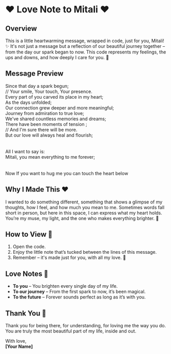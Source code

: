 # ❤️ Love Note to Mitali ❤️

## Overview
This is a little heartwarming message, wrapped in code, just for you, Mitali! ✨ It's not just a message but a reflection of our beautiful journey together – from the day our spark began to now. This code represents my feelings, the ups and downs, and how deeply I care for you. 💖

## Message Preview

Since that day a spark begun;<br />
<span class="comments">// Your smile, Your touch, Your presence.</span><br />
Every part of you carved its place in my heart;<br />
As the days unfolded;<br />
Our connection grew deeper and more meaningful;<br />
Journey from admiration to true love;<br />
We've shared countless memories and dreams;<br />
There have been moments of tension ;<br />
<span class="comments">// And I'm sure there will be more.</span><br />
But our love will always heal and flourish;<br />
<br>
<br>
All I want to say is:<br />
Mitali, you mean everything to me forever;<br />
<br>
<br>
Now If you want to hug me you can touch the heart below<br />

## Why I Made This ❤️

I wanted to do something different, something that shows a glimpse of my thoughts, how I feel, and how much you mean to me. Sometimes words fall short in person, but here in this space, I can express what my heart holds. You’re my muse, my light, and the one who makes everything brighter. 💫

## How to View 👀
1. Open the code.
2. Enjoy the little note that’s tucked between the lines of this message.
3. Remember – it's made just for you, with all my love. 💌

## Love Notes 💖
* **To you** – You brighten every single day of my life.
* **To our journey** – From the first spark to now, it’s been magical.
* **To the future** – Forever sounds perfect as long as it’s with you.

## Thank You 🌻
Thank you for being there, for understanding, for loving me the way you do. You are truly the most beautiful part of my life, inside and out. 

With love,  
**[Your Name]**
